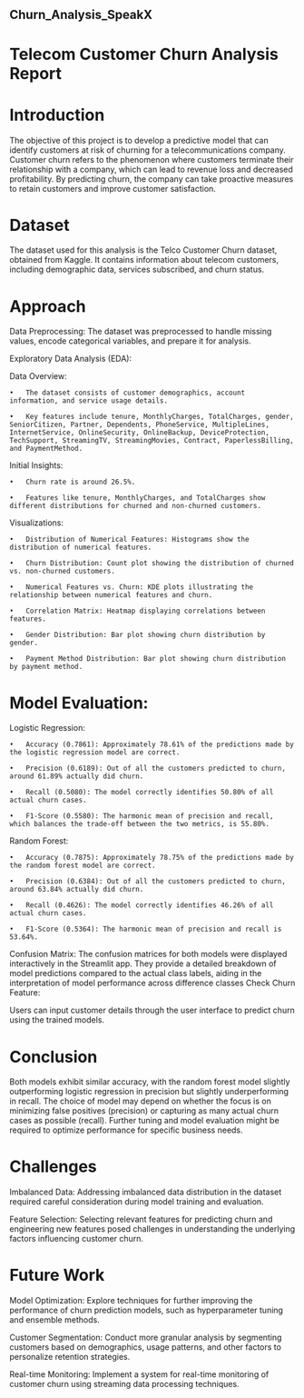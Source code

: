 ## Churn_Analysis_SpeakX
# Telecom Customer Churn Analysis Report
# Introduction
The objective of this project is to develop a predictive model that can identify customers at risk of churning for a telecommunications company. Customer churn refers to the phenomenon where customers terminate their relationship with a company, which can lead to revenue loss and decreased profitability. By predicting churn, the company can take proactive measures to retain customers and improve customer satisfaction.

# Dataset
The dataset used for this analysis is the Telco Customer Churn dataset, obtained from Kaggle. It contains information about telecom customers, including demographic data, services subscribed, and churn status.

# Approach
Data Preprocessing: The dataset was preprocessed to handle missing values, encode categorical variables, and prepare it for analysis.

Exploratory Data Analysis (EDA): 

Data Overview: 

    •	The dataset consists of customer demographics, account information, and service usage details. 

    •	Key features include tenure, MonthlyCharges, TotalCharges, gender, SeniorCitizen, Partner, Dependents, PhoneService, MultipleLines, InternetService, OnlineSecurity, OnlineBackup, DeviceProtection, TechSupport, StreamingTV, StreamingMovies, Contract, PaperlessBilling, and PaymentMethod. 

Initial Insights: 

    •	Churn rate is around 26.5%.
    
    •	Features like tenure, MonthlyCharges, and TotalCharges show different distributions for churned and non-churned customers. 
Visualizations: 

    •	Distribution of Numerical Features: Histograms show the distribution of numerical features. 
    
    •	Churn Distribution: Count plot showing the distribution of churned vs. non-churned customers. 
    
    •	Numerical Features vs. Churn: KDE plots illustrating the relationship between numerical features and churn. 
    
    •	Correlation Matrix: Heatmap displaying correlations between features.
    
    •	Gender Distribution: Bar plot showing churn distribution by gender. 
    
    •	Payment Method Distribution: Bar plot showing churn distribution by payment method.


# Model Evaluation:

  Logistic Regression: 
  
    •	Accuracy (0.7861): Approximately 78.61% of the predictions made by the logistic regression model are correct. 
    
    •	Precision (0.6189): Out of all the customers predicted to churn, around 61.89% actually did churn. 
    
    •	Recall (0.5080): The model correctly identifies 50.80% of all actual churn cases. 
    
    •	F1-Score (0.5580): The harmonic mean of precision and recall, which balances the trade-off between the two metrics, is 55.80%. 

  Random Forest: 

    •	Accuracy (0.7875): Approximately 78.75% of the predictions made by the random forest model are correct. 
    
    •	Precision (0.6384): Out of all the customers predicted to churn, around 63.84% actually did churn. 
    
    •	Recall (0.4626): The model correctly identifies 46.26% of all actual churn cases. 
    
    •	F1-Score (0.5364): The harmonic mean of precision and recall is 53.64%. 


Confusion Matrix: The confusion matrices for both models were displayed interactively in the Streamlit app. They provide a detailed breakdown of model predictions compared to the actual class labels, aiding in the interpretation of model performance across difference classes
Check Churn Feature:

Users can input customer details through the user interface to predict churn using the trained models.

# Conclusion
Both models exhibit similar accuracy, with the random forest model slightly outperforming logistic regression in precision but slightly underperforming in recall. The choice of model may depend on whether the focus is on minimizing false positives (precision) or capturing as many actual churn cases as possible (recall). Further tuning and model evaluation might be required to optimize performance for specific business needs.

# Challenges
Imbalanced Data: Addressing imbalanced data distribution in the dataset required careful consideration during model training and evaluation.

Feature Selection: Selecting relevant features for predicting churn and engineering new features posed challenges in understanding the underlying factors influencing customer churn.

# Future Work
Model Optimization: Explore techniques for further improving the performance of churn prediction models, such as hyperparameter tuning and ensemble methods.

Customer Segmentation: Conduct more granular analysis by segmenting customers based on demographics, usage patterns, and other factors to personalize retention strategies.

Real-time Monitoring: Implement a system for real-time monitoring of customer churn using streaming data processing techniques.
